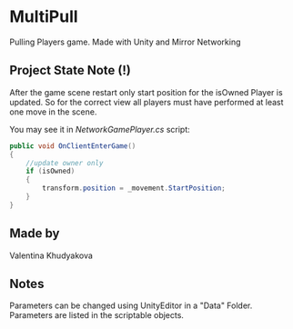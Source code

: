 # MultiPull
 Pulling Players game. Made with Unity and Mirror Networking

## Project State Note (!)

After the game scene restart only start position for the isOwned Player is updated.
So for the correct view all players must have performed at least one move in the scene.

You may see it in *NetworkGamePlayer.cs* script:

```c#
public void OnClientEnterGame()
{
	//update owner only
	if (isOwned)
	{
		transform.position = _movement.StartPosition;
	}
}
```


## Made by
Valentina Khudyakova

## Notes
Parameters can be changed using UnityEditor in a "Data" Folder. 
Parameters are listed in the scriptable objects.
